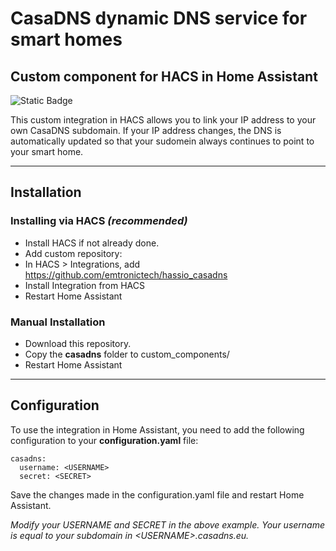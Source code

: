 # CasaDNS dynamic DNS service for smart homes

## Custom component for HACS in Home Assistant

![Static Badge](https://img.shields.io/badge/HACS-Custom-blue?style=flat)

This custom integration in HACS allows you to link your IP address to your own CasaDNS subdomain. If your IP address changes, the DNS is automatically updated so that your sudomein always continues to point to your smart home.

---

## Installation
### Installing via HACS _(recommended)_

- Install HACS if not already done.
- Add custom repository:
- In HACS > Integrations, add https://github.com/emtronictech/hassio_casadns
- Install Integration from HACS
- Restart Home Assistant

### Manual Installation

- Download this repository.
- Copy the **casadns** folder to custom_components/
- Restart Home Assistant

---

## Configuration

To use the integration in Home Assistant, you need to add the following configuration to your **configuration.yaml** file:

```
casadns:
  username: <USERNAME>
  secret: <SECRET>
```

Save the changes made in the configuration.yaml file and restart Home Assistant. 

_Modify your USERNAME and SECRET in the above example. Your username is equal to your subdomain in _\<USERNAME\>_.casadns.eu._